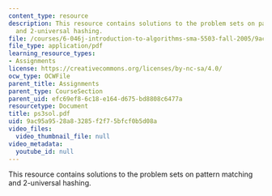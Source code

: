 ```yaml
---
content_type: resource
description: This resource contains solutions to the problem sets on pattern matching
  and 2-universal hashing.
file: /courses/6-046j-introduction-to-algorithms-sma-5503-fall-2005/9ac95a9528a83285f2f75bfcf0b5d08a_ps3sol.pdf
file_type: application/pdf
learning_resource_types:
- Assignments
license: https://creativecommons.org/licenses/by-nc-sa/4.0/
ocw_type: OCWFile
parent_title: Assignments
parent_type: CourseSection
parent_uid: efc69ef8-6c18-e164-d675-bd8808c6477a
resourcetype: Document
title: ps3sol.pdf
uid: 9ac95a95-28a8-3285-f2f7-5bfcf0b5d08a
video_files:
  video_thumbnail_file: null
video_metadata:
  youtube_id: null
---
```

This resource contains solutions to the problem sets on pattern matching and 2-universal hashing.